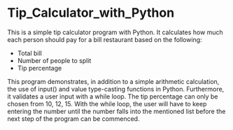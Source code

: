 # Tip_Calculator_with_Python
This is a simple tip calculator program with Python. It calculates how much each person should pay for a bill restaurant based on the following:
- Total bill
- Number of people to split
- Tip percentage

This program demonstrates, in addition to a simple arithmetic calculation, the use of input() and value type-casting functions in Python. Furthermore, it validates a user input with a while loop. The tip percentage can only be chosen from 10, 12, 15. With the while loop, the user will have to keep entering the number until the number falls into the mentioned list before the next step of the program can be commenced.
